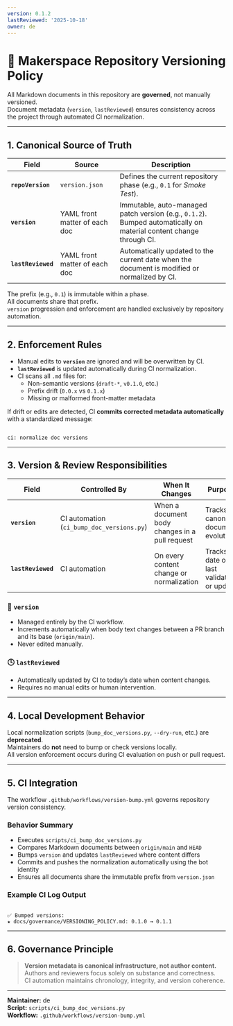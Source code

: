 ```yaml
---
version: 0.1.2
lastReviewed: '2025-10-18'
owner: de
---
```


# 🧭 Makerspace Repository Versioning Policy

All Markdown documents in this repository are **governed**, not manually versioned.  
Document metadata (`version`, `lastReviewed`) ensures consistency across the project through automated CI normalization.

---

## 1. Canonical Source of Truth

| Field | Source | Description |
|-------|---------|-------------|
| **`repoVersion`** | `version.json` | Defines the current repository phase (e.g., `0.1` for *Smoke Test*). |
| **`version`** | YAML front matter of each doc | Immutable, auto-managed patch version (e.g., `0.1.2`). Bumped automatically on material content change through CI. |
| **`lastReviewed`** | YAML front matter of each doc | Automatically updated to the current date when the document is modified or normalized by CI. |

The prefix (e.g., `0.1`) is immutable within a phase.  
All documents share that prefix.  
`version` progression and enforcement are handled exclusively by repository automation.

---

## 2. Enforcement Rules

- Manual edits to **`version`** are ignored and will be overwritten by CI.  
- **`lastReviewed`** is updated automatically during CI normalization.  
- CI scans all `.md` files for:
  - Non-semantic versions (`draft-*`, `v0.1.0`, etc.)
  - Prefix drift (`0.0.x` vs `0.1.x`)
  - Missing or malformed front-matter metadata  

If drift or edits are detected, CI **commits corrected metadata automatically** with a standardized message:

```

ci: normalize doc versions

```

---

## 3. Version & Review Responsibilities

| Field | Controlled By | When It Changes | Purpose |
|--------|---------------|----------------|----------|
| **`version`** | CI automation (`ci_bump_doc_versions.py`) | When a document body changes in a pull request | Tracks canonical document evolution |
| **`lastReviewed`** | CI automation | On every content change or normalization | Tracks date of last validation or update |

### 🧩 `version`
- Managed entirely by the CI workflow.  
- Increments automatically when body text changes between a PR branch and its base (`origin/main`).  
- Never edited manually.

### 🕓 `lastReviewed`
- Automatically updated by CI to today’s date when content changes.  
- Requires no manual edits or human intervention.

---

## 4. Local Development Behavior

Local normalization scripts (`bump_doc_versions.py`, `--dry-run`, etc.) are **deprecated**.  
Maintainers do **not** need to bump or check versions locally.  
All version enforcement occurs during CI evaluation on push or pull request.

---

## 5. CI Integration

The workflow `.github/workflows/version-bump.yml` governs repository version consistency.

### Behavior Summary
- Executes `scripts/ci_bump_doc_versions.py`
- Compares Markdown documents between `origin/main` and `HEAD`
- Bumps `version` and updates `lastReviewed` where content differs
- Commits and pushes the normalization automatically using the bot identity
- Ensures all documents share the immutable prefix from `version.json`

### Example CI Log Output
```

✅ Bumped versions:
★ docs/governance/VERSIONING_POLICY.md: 0.1.0 → 0.1.1

```

---

## 6. Governance Principle

> **Version metadata is canonical infrastructure, not author content.**  
> Authors and reviewers focus solely on substance and correctness.  
> CI automation maintains chronology, integrity, and version coherence.

---

**Maintainer:** de  
**Script:** `scripts/ci_bump_doc_versions.py`  
**Workflow:** `.github/workflows/version-bump.yml`
